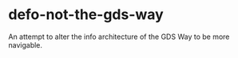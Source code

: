 # defo-not-the-gds-way
An attempt to alter the info architecture of the GDS Way to be more navigable.
